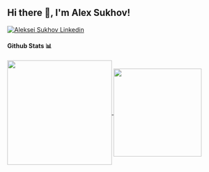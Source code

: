 <h2> Hi there 👋, I'm Alex Sukhov! </h2>
    
[![Aleksei Sukhov Linkedin](https://img.shields.io/badge/LinkedIn-0077B5?style=for-the-badge&logo=linkedin&logoColor=white)](https://www.linkedin.com/in/alekseisukhov/)

<!-- This is using base64 encoded image. If you have a small image, you can upload the base64 version of it :D https://www.base64-image.de/ -->

#### Github Stats 📊

<!-- [![Alex's github stats](https://github-readme-stats.vercel.app/api?username=aleksei-sukhov-ucl&show_icons=true&theme=radical)](https://github.com/anuraghazra/github-readme-stats)

[![Top Langs](https://github-readme-stats.vercel.app/api/top-langs/?username=aleksei-sukhov-ucl&layout=compact&theme=radical)](https://github.com/anuraghazra/github-readme-stats) -->

<a href="https://github.com/anuraghazra/github-readme-stats">
  <img align="center" style="width:25vw;" src="https://github-readme-stats.vercel.app/api?username=aleksei-sukhov-ucl&show_icons=true&theme=radical" />
</a>
<a href="https://github.com/anuraghazra/convoychat">
  <img align="center" style="width:21vw;" src="https://github-readme-stats.vercel.app/api/top-langs/?username=aleksei-sukhov-ucl&layout=compact&theme=radical" />
</a>

